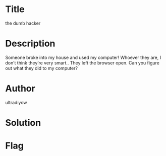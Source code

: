 # Title
the dumb hacker

# Description
Someone broke into my house and used my computer! Whoever they are, I don’t think they’re very smart.. They left the browser open. Can you figure out what they did to my computer?

# Author
ultradiyow

# Solution


# Flag
